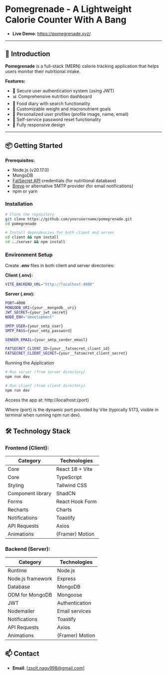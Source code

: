 # Pomegrenade - A Lightweight Calorie Counter With A Bang 

- **Live Demo**: https://pomegrenade.xyz/

---

## 🚀 Introduction

**Pomegrenade** is a full-stack (MERN) calorie tracking application that helps users monitor their nutritional intake. 

**Features:**

- 🔐 Secure user authentication system (using JWT)
- 📊 Comprehensive nutrition dashboard
- 🍎 Food diary with search functionality
- 🥗 Customizable weight and macronutrient goals
- 👤 Personalized user profiles (profile image, name, email)
- 🔑 Self-service password reset functionality
- 📱 Fully responsive design

---

## 📦 Getting Started
**Prerequisites:**
- Node.js (v20.17.0)
- MongoDB
- [FatSecret API](https://platform.fatsecret.com/platform-api) credentials (for nutritional database) 
- [Brevo](https://www.brevo.com/free-smtp-server/) or alternative SMTP provider (for email notifications)
- npm or yarn

### Installation

```bash
# Clone the repository
git clone https://github.com/yourusername/pomegrenade.git
cd pomegrenade

# Install dependencies for both client and server
cd client && npm install
cd ../server && npm install
```
### Environment Setup ###

Create **.env** files in both client and server directories:

**Client (.env):**
```bash
VITE_BACKEND_URL="http://localhost:4000"
```

**Server (.env):**
```bash
PORT=4000
MONGODB_URI={your__mongodb__uri}
JWT_SECRET={your_jwt_secret}
NODE_ENV="development"

SMTP_USER={your_smtp_user}
SMTP_PASS={your_smtp_password}

SENDER_EMAIL={your_smtp_sender_email}

FATSECRET_CLIENT_ID={your__fatsecret_client_id}
FATSECRET_CLIENT_SECRET={your__fatsecret_client_secret}
```

Running the Application
```bash
# Run server (from server directory)
npm run dev

# Run client (from client directory)
npm run dev
```
Access the app at: http://localhost:{port}

Where {port} is the dynamic port provided by Vite (typically 5173, visible in terminal when running npm run dev).

## 🛠️ Technology Stack

### Frontend (Client): ###

| Category          | Technologies       |
| ----------------  | ------------------ |
| Core              | React 18 + Vite    |
| Core              | TypeScript         |
| Styling           | Tailwind CSS       |
| Component library | ShadCN             |
| Forms             | React Hook Form    |
| Recharts          | Charts             |
| Notifications     | Toastify           |
| API Requests      | Axios              |
| Animations        | (Framer) Motion    |

### Backend (Server): ###

| Category          | Technologies       |
| ----------------  | ------------------ |
| Runtime           | Node.js            |
| Node.js framework | Express            |
| Database          | MongoDB            |
| ODM for MongoDB   | Mongoose           |
| JWT               | Authentication     |
| Nodemailer        | Email services     |
| Notifications     | Toastify           |
| API Requests      | Axios              |
| Animations        | (Framer) Motion    |

## 📫 Contact

- **Email**: [zsolt.nagy998@gmail.com]
